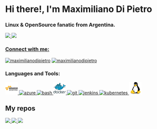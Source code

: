 <h1 align="left">Hi there!, I'm Maximiliano Di Pietro</h1>
<h3 align="left">Linux & OpenSource fanatic from Argentina.</h3>

<p align="left">
  <a href="https://github.com/madipietro"><img width="400" src="https://github-readme-stats.vercel.app/api?username=madipietro&show_icons=true&theme=dark">
  <a href="https://github.com/madipietro"><img width="400" src="https://github-readme-stats.vercel.app/api/top-langs/?username=madipietro&langs_count=10&layout=compact&theme=dark">
</p>

<h3 align="left">Connect with me:</h3>
<p align="left">
<a href="https://linkedin.com/in/maximilianodipietro" target="blank"><img align="center" src="https://raw.githubusercontent.com/rahuldkjain/github-profile-readme-generator/master/src/images/icons/Social/linked-in-alt.svg" alt="maximilianodipietro" height="30" width="40" /></a>
<a href="https://stackoverflow.com/users/2275908/user2275908" target="blank"><img align="center" src="https://raw.githubusercontent.com/rahuldkjain/github-profile-readme-generator/master/src/images/icons/Social/stack-overflow.svg" alt="maximilianodipietro" height="30" width="40" /></a>
</p>

<h3 align="left">Languages and Tools:</h3>
<p align="left"> <a href="https://aws.amazon.com" target="_blank"> <img src="https://raw.githubusercontent.com/devicons/devicon/master/icons/amazonwebservices/amazonwebservices-original-wordmark.svg" alt="aws" width="40" height="40"/> </a> <a href="https://azure.microsoft.com/en-in/" target="_blank"> <img src="https://www.vectorlogo.zone/logos/microsoft_azure/microsoft_azure-icon.svg" alt="azure" width="40" height="40"/> </a> <a href="https://www.gnu.org/software/bash/" target="_blank"> <img src="https://www.vectorlogo.zone/logos/gnu_bash/gnu_bash-icon.svg" alt="bash" width="40" height="40"/> </a> <a href="https://www.docker.com/" target="_blank"> <img src="https://raw.githubusercontent.com/devicons/devicon/master/icons/docker/docker-original-wordmark.svg" alt="docker" width="40" height="40"/> </a> <a href="https://git-scm.com/" target="_blank"> <img src="https://www.vectorlogo.zone/logos/git-scm/git-scm-icon.svg" alt="git" width="40" height="40"/> </a> <a href="https://www.jenkins.io" target="_blank"> <img src="https://www.vectorlogo.zone/logos/jenkins/jenkins-icon.svg" alt="jenkins" width="40" height="40"/> </a> <a href="https://kubernetes.io" target="_blank"> <img src="https://www.vectorlogo.zone/logos/kubernetes/kubernetes-icon.svg" alt="kubernetes" width="40" height="40"/> </a> <a href="https://www.linux.org/" target="_blank"> <img src="https://raw.githubusercontent.com/devicons/devicon/master/icons/linux/linux-original.svg" alt="linux" width="40" height="40"/> </a> </p>
    
## My repos
    
<p align="left">
  
   <a href="https://github.com/madipietro/test_drive"><img width="400" src="https://github-readme-stats.vercel.app/api/pin/?username=madipietro&repo=test_drive&langs_count=5&theme=dark">
  <a href="https://github.com/madipietro/ruby-hello-world"><img width="400" src="https://github-readme-stats.vercel.app/api/pin/?username=madipietro&repo=ruby-hello-world&layout=compact&theme=dark">
<a href="https://github.com/madipietro/bad-ansible"><img width="400" src="https://github-readme-stats.vercel.app/api/pin/?username=madipietro&card_height=300&&repo=bad-ansible&langs_count=5&layout=compact&theme=dark">
</p>  
